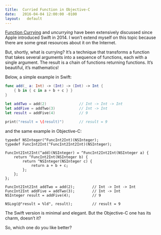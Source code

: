 ```yaml
---
title:  Curried Function in Objective-C
date:   2016-04-04 12:00:00 -0100
layout:   default
---
```


[Function Currying](https://en.wikipedia.org/wiki/Currying) and *uncurrying* have been extensively discussed since Apple introduced Swift in 2014. I won’t extend myself on this topic because there are some great resources about it on the Internet.

But, shortly, what is currying? It’s a technique that transforms a function that takes several arguments into a sequence of functions, each with a single argument. The result is a chain of functions returning functions. It’s beautiful, it’s mathematics!

Below, a simple example in Swift:

```swift
func add(_ a: Int) -> (Int) -> (Int) -> Int {
    { b in { c in a + b + c } }
}

let addTwo = add(2)               // Int -> Int -> Int
let addFive = addTwo(3)           // Int -> Int
let result = addFive(4)           // 9

print("result = \(result)")       // result = 9
```

and the same example in Objective-C:

```objc
typedef NSInteger(^FuncInt2Int)(NSInteger);
typedef FuncInt2Int(^FuncInt2Int2Int)(NSInteger);

FuncInt2Int2Int(^add)(NSInteger) = ^FuncInt2Int2Int(NSInteger a) {
    return ^FuncInt2Int(NSInteger b) {
        return ^NSInteger(NSInteger c) {
            return a + b + c;
        };
    };
};

FuncInt2Int2Int addTwo = add(2);        // Int -> Int -> Int
FuncInt2Int addFive = addTwo(3);        // Int -> Int
NSInteger result = addFive(4);          // 9

NSLog(@"result = %ld", result);         // result = 9
```

The Swift version is minimal and elegant. But the Objective-C one has its charm, doesn’t it?

So, which one do you like better?
